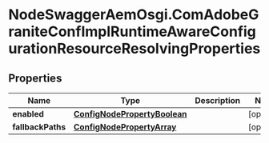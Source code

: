# NodeSwaggerAemOsgi.ComAdobeGraniteConfImplRuntimeAwareConfigurationResourceResolvingProperties

## Properties
Name | Type | Description | Notes
------------ | ------------- | ------------- | -------------
**enabled** | [**ConfigNodePropertyBoolean**](ConfigNodePropertyBoolean.md) |  | [optional] 
**fallbackPaths** | [**ConfigNodePropertyArray**](ConfigNodePropertyArray.md) |  | [optional] 


